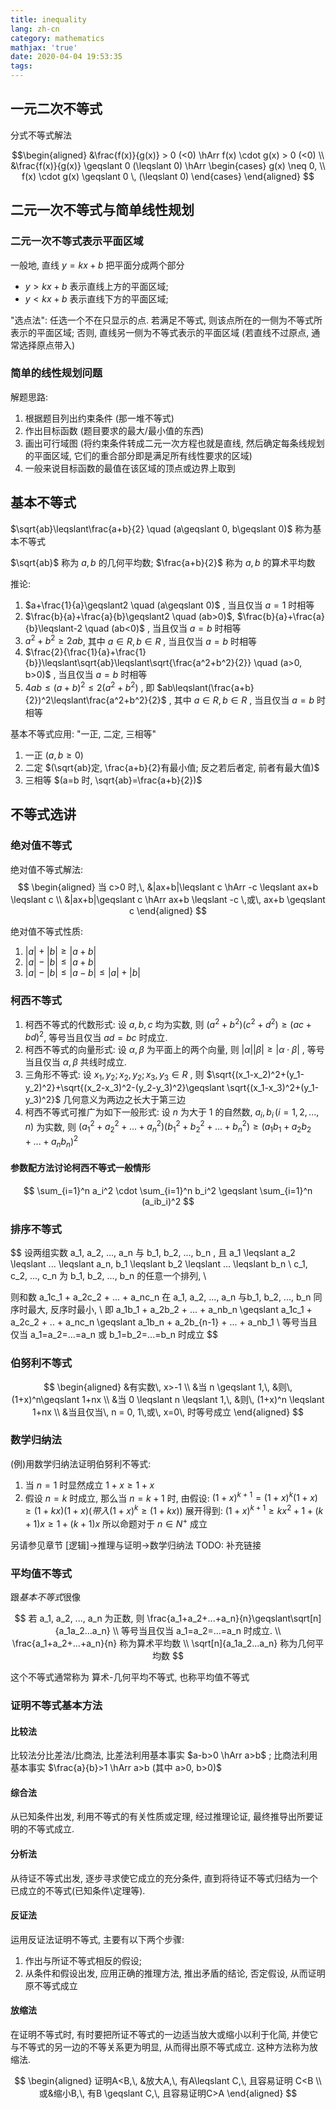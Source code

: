 ```yaml
---
title: inequality
lang: zh-cn
category: mathematics
mathjax: 'true'
date: 2020-04-04 19:53:35
tags:
---
```


## 一元二次不等式

分式不等式解法

$$\begin{aligned}
    &\frac{f(x)}{g(x)} > 0 (<0) \hArr f(x) \cdot g(x) > 0 (<0) \\
    &\frac{f(x)}{g(x)} \geqslant 0 (\leqslant 0) \hArr
    \begin{cases}
        g(x) \neq 0, \\
        f(x) \cdot g(x) \geqslant 0 \, (\leqslant 0)
    \end{cases}
\end{aligned}
$$

## 二元一次不等式与简单线性规划

### 二元一次不等式表示平面区域

一般地, 直线 $y=kx+b$ 把平面分成两个部分
* $y>kx+b$ 表示直线上方的平面区域;
* $y<kx+b$ 表示直线下方的平面区域;

"选点法": 任选一个不在只显示的点. 若满足不等式, 则该点所在的一侧为不等式所表示的平面区域; 否则, 直线另一侧为不等式表示的平面区域 (若直线不过原点, 通常选择原点带入)

### 简单的线性规划问题

解题思路:
1. 根据题目列出约束条件 (那一堆不等式)
2. 作出目标函数 (题目要求的最大/最小值的东西)
3. 画出可行域图 (将约束条件转成二元一次方程也就是直线, 然后确定每条线规划的平面区域, 它们的重合部分即是满足所有线性要求的区域)
4. 一般来说目标函数的最值在该区域的顶点或边界上取到

## 基本不等式

$\sqrt{ab}\leqslant\frac{a+b}{2} \quad (a\geqslant 0, b\geqslant 0)$ 称为基本不等式

$\sqrt{ab}$ 称为 $a, b$ 的几何平均数; $\frac{a+b}{2}$ 称为 $a, b$ 的算术平均数

推论:
1. $a+\frac{1}{a}\geqslant2 \quad (a\geqslant 0)$ , 当且仅当 $a=1$ 时相等
2. $\frac{b}{a}+\frac{a}{b}\geqslant2 \quad (ab>0)$, $\frac{b}{a}+\frac{a}{b}\leqslant-2 \quad (ab<0)$ , 当且仅当 $a=b$ 时相等
3. $a^2+b^2\geqslant2ab$, 其中 $a\in R, b\in R$ , 当且仅当 $a=b$ 时相等
4. $\frac{2}{\frac{1}{a}+\frac{1}{b}}\leqslant\sqrt{ab}\leqslant\sqrt{\frac{a^2+b^2}{2}} \quad (a>0, b>0)$ , 当且仅当 $a=b$ 时相等
5. $4ab\leqslant(a+b)^2\leqslant2(a^2+b^2)$ , 即 $ab\leqslant(\frac{a+b}{2})^2\leqslant\frac{a^2+b^2}{2}$ , 其中 $a\in R, b\in R$ , 当且仅当 $a=b$ 时相等

基本不等式应用: "一正, 二定, 三相等"
1. 一正 $(a, b\geqslant 0)$ 
2. 二定 $(\sqrt{ab}定, \frac{a+b}{2}有最小值; 反之若后者定, 前者有最大值)$
3. 三相等 $(a=b 时, \sqrt{ab}=\frac{a+b}{2})$

## 不等式选讲

### 绝对值不等式

绝对值不等式解法:
$$
\begin{aligned}
    当 c>0 时,\, &|ax+b|\leqslant c \hArr -c \leqslant ax+b \leqslant c \\
    &|ax+b|\geqslant c \hArr ax+b \leqslant -c \,或\, ax+b \geqslant c
\end{aligned}
$$

绝对值不等式性质:
1. $|a|+|b|\geqslant |a+b|$
2. $|a|-|b|\leqslant |a+b|$
3. $|a|-|b|\leqslant |a-b| \leqslant |a|+|b|$

### 柯西不等式

1. 柯西不等式的代数形式: 设 $a, b, c$ 均为实数, 则 $(a^2+b^2)(c^2+d^2)\geqslant(ac+bd)^2$, 等号当且仅当 $ad=bc$ 时成立.
2. 柯西不等式的向量形式: 设 $\alpha,\, \beta$ 为平面上的两个向量, 则 $|\alpha||\beta|\geqslant|\alpha\cdot\beta|$ , 等号当且仅当 $\alpha,\, \beta$ 共线时成立.
3. 三角形不等式: 设 $x_1, y_2; x_2, y_2; x_3, y_3 \in R$ , 则
   $\sqrt{(x_1-x_2)^2+(y_1-y_2)^2}+\sqrt{(x_2-x_3)^2-(y_2-y_3)^2}\geqslant \sqrt{(x_1-x_3)^2+(y_1-y_3)^2}$
   几何意义为两边之长大于第三边
4. 柯西不等式可推广为如下一般形式:
   设 $n$ 为大于 1 的自然数, $a_i,\, b_i \, (i=1, 2, ..., n)$ 为实数, 则 $(a_1^2 + a_2^2 + ... + a_n^2)(b_1^2 + b_2^2 + ... + b_n^2)\geqslant(a_1b_1 + a_2b_2 + ... + a_nb_n)^2$

#### 参数配方法讨论柯西不等式一般情形

$$
\sum_{i=1}^n a_i^2 \cdot \sum_{i=1}^n b_i^2 \geqslant \sum_{i=1}^n (a_ib_i)^2
$$

### 排序不等式

$$
设两组实数 a_1, a_2, ..., a_n 与 b_1, b_2, ..., b_n , 且 a_1   \leqslant a_2 \leqslant ... \leqslant a_n, b_1 \leqslant b_2   \leqslant ... \leqslant b_n \\
c_1, c_2, ..., c_n 为 b_1, b_2, ..., b_n 的任意一个排列, \\

则和数 a_1c_1 + a_2c_2 + ... + a_nc_n 在 a_1, a_2, ..., a_n 与b_1,    b_2, ..., b_n 同序时最大, 反序时最小, \\
即 a_1b_1 + a_2b_2 + ... + a_nb_n \geqslant a_1c_1 + a_2c_2 + .. +    a_nc_n \geqslant a_1b_n + a_2b_{n-1} + ... + a_nb_1 \\
等号当且仅当 a_1=a_2=...=a_n 或 b_1=b_2=...=b_n 时成立
$$

### 伯努利不等式

$$
\begin{aligned}
    &有实数\, x>-1 \\
    &当 n \geqslant 1,\, &则\, (1+x)^n\geqslant 1+nx \\
    &当 0 \leqslant n \leqslant 1,\, &则\, (1+x)^n \leqslant 1+nx \\
    &当且仅当\, n = 0, 1\,或\, x=0\, 时等号成立
\end{aligned}
$$

### 数学归纳法

(例)用数学归纳法证明伯努利不等式:
1. 当 $n=1$ 时显然成立 $1+x\geqslant 1+x$
2. 假设 $n=k$ 时成立, 那么当 $n=k+1$ 时, 由假设:
   $(1+x)^{k+1}=(1+x)^k(1+x)\geqslant(1+kx)(1+x) (带入(1+x)^k\geqslant(1+kx))$
   展开得到:
   $(1+x)^{k+1}\geqslant kx^2 + 1 + (k+1)x \geqslant 1 + (k+1)x$
   所以命题对于 $n\in N^+$ 成立

另请参见章节 \[逻辑\]->推理与证明->数学归纳法
TODO: 补充链接

### 平均值不等式

跟*基本不等式*很像

$$
若 a_1, a_2, ..., a_n 为正数, 则 \frac{a_1+a_2+...+a_n}{n}\geqslant\sqrt[n]{a_1a_2...a_n} \\
等号当且仅当 a_1=a_2=...=a_n 时成立. \\
\frac{a_1+a_2+...+a_n}{n} 称为算术平均数 \\
\sqrt[n]{a_1a_2...a_n} 称为几何平均数
$$

这个不等式通常称为 算术-几何平均不等式, 也称平均值不等式

### 证明不等式基本方法

#### 比较法

比较法分比差法/比商法, 
比差法利用基本事实 $a-b>0 \hArr a>b$ ;
比商法利用基本事实 $\frac{a}{b}>1 \hArr a>b (其中 a>0, b>0)$

#### 综合法

从已知条件出发, 利用不等式的有关性质或定理, 经过推理论证, 最终推导出所要证明的不等式成立.

#### 分析法

从待证不等式出发, 逐步寻求使它成立的充分条件, 直到将待证不等式归结为一个已成立的不等式(已知条件\定理等).

#### 反证法

运用反证法证明不等式, 主要有以下两个步骤:
1. 作出与所证不等式相反的假设;
2. 从条件和假设出发, 应用正确的推理方法, 推出矛盾的结论, 否定假设, 从而证明原不等式成立

#### 放缩法

在证明不等式时, 有时要把所证不等式的一边适当放大或缩小以利于化简, 并使它与不等式的另一边的不等关系更为明显, 从而得出原不等式成立. 这种方法称为放缩法.

$$
\begin{aligned}
    证明A<B,\, &放大A,\, 有A\leqslant C,\, 且容易证明 C<B \\
    或&缩小B,\, 有B \geqslant C,\, 且容易证明C>A
\end{aligned}
$$

